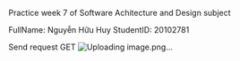 Practice week 7 of Software Achitecture and Design subject

FullName: Nguyễn Hữu Huy
StudentID: 20102781

Send request GET
![Uploading image.png…]()
